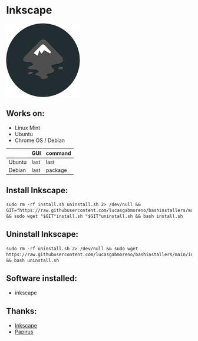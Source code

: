 # Inkscape
<img src="preview.svg" width="200">

## Works on:
* Linux Mint
* Ubuntu
* Chrome OS / Debian

| &nbsp; | GUI | command |
| :--- | :--- | :--- | 
| Ubuntu | last | last | 
| Debian | last | package |

## Install Inkscape:
```
sudo rm -rf install.sh uninstall.sh 2> /dev/null && GIT="https://raw.githubusercontent.com/lucasgabmoreno/bashinstallers/main/inkscape/" && sudo wget "$GIT"install.sh "$GIT"uninstall.sh && bash install.sh

```

## Uninstall Inkscape:
```
sudo rm -rf uninstall.sh 2> /dev/null && sudo wget https://raw.githubusercontent.com/lucasgabmoreno/bashinstallers/main/inkscape/uninstall.sh && bash uninstall.sh
```

## Software installed:
* inkscape

## Thanks:
* [Inkscape](https://inkscape.org/es/release/inkscape-1.1/gnulinux/ubuntu/ppa/)
* [Papirus](https://github.com/PapirusDevelopmentTeam)
